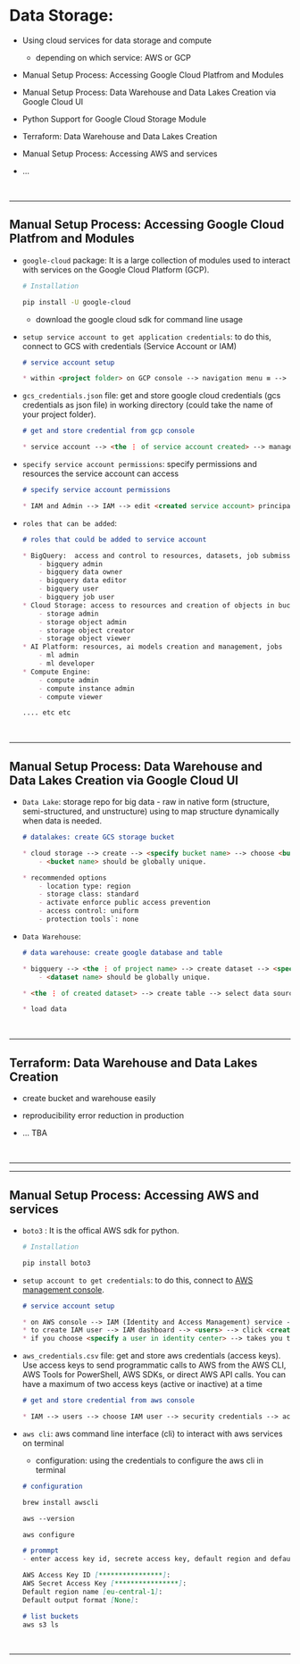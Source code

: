 # Data Storage: 

* Using cloud services for data storage and compute
    - depending on which service: AWS or GCP



* Manual Setup Process: Accessing Google Cloud Platfrom and Modules
* Manual Setup Process: Data Warehouse and Data Lakes Creation via  Google Cloud UI
* Python Support for Google Cloud Storage Module 
* Terraform: Data Warehouse and Data Lakes Creation
* Manual Setup Process: Accessing AWS and services
* ...

<br/>

___





## Manual Setup Process: Accessing Google Cloud Platfrom and Modules

* `google-cloud` package: It is a large collection of modules used to interact with services on the Google Cloud Platform (GCP).

    ```bash
    # Installation

    pip install -U google-cloud

    ```
    
    - download the google cloud sdk for command line usage 

* `setup service account to get application credentials`: to do this, connect to GCS with credentials (Service Account or IAM)

    ```markdown
    # service account setup

    * within <project folder> on GCP console --> navigation menu ≡ --> IAM and Admin  --> service accounts --> create service account  --> <create the service account>.

    ```


* `gcs_credentials.json` file: get and store google cloud credentials (gcs credentials as json file) in working directory (could take the name of your project folder). 

    ```markdown
    # get and store credential from gcp console

    * service account --> <the ⋮ of service account created> --> manage keys --> add key --> create new key --> json --> create --> download json <to /your/credentials/folder> --> close.

    ```

* `specify service account permissions`: specify permissions and resources the service account can access

    ```markdown
    # specify service account permissions

    * IAM and Admin --> IAM --> edit <created service account> principal --> add roles --> save changes. 

    ```

* `roles that can be added`:  

    ```markdown
    # roles that could be added to service account

    * BigQuery:  access and control to resources, datasets, job submissions and details
        - bigquery admin
        - bigquery data owner
        - bigquery data editor
        - bigquery user
        - bigquery job user
    * Cloud Storage: access to resources and creation of objects in buckets
        - storage admin
        - storage object admin
        - storage object creator
        - storage object viewer    
    * AI Platform: resources, ai models creation and management, jobs
        - ml admin
        - ml developer
    * Compute Engine:
        - compute admin
        - compute instance admin
        - compute viewer

    .... etc etc

    ```


<br/>

___

## Manual Setup Process: Data Warehouse and Data Lakes Creation via  Google Cloud UI


* `Data Lake`:  storage repo for big data - raw in native form (structure, semi-structured, and unstructure) using <schema on read> to map structure dynamically when data is needed.

    ```markdown
    # datalakes: create GCS storage bucket

    * cloud storage --> create --> <specify bucket name> --> choose <bucket options> as needed --> create <data lake bucket>.
        - <bucket name> should be globally unique.

    * recommended options
        - location type: region
        - storage class: standard
        - activate enforce public access prevention
        - access control: uniform
        - protection tools`: none        

    ```


* `Data Warehouse`:  

    ```markdown
    # data warehouse: create google database and table

    * bigquery --> <the ⋮ of project name> --> create dataset --> <specify dataset name> --> create <dataset>.
        - <dataset name> should be globally unique.

    * <the ⋮ of created dataset> --> create table --> select data source --> <empty table> --> <specify table name> --> define schema --> create <table>.

    * load data   

    ```


<br/>

___




## Terraform: Data Warehouse and Data Lakes Creation

* create bucket and warehouse easily
* reproducibility error reduction in production

* ... TBA


<br>

---
---

## Manual Setup Process: Accessing AWS and services

* `boto3` : It is the offical AWS sdk for python.

    ```bash
    # Installation

    pip install boto3
    ```

* `setup account to get credentials`: to do this, connect to [AWS management console](https://aws.amazon.com/).

    ```markdown
    # service account setup

    * on AWS console --> IAM (Identity and Access Management) service --> create IAM user
    * to create IAM user --> IAM dashboard --> <users> --> click <create user> --> set username --> (optional) check <provide user access> box, <programmatic access> --> set permisions for user --> complete.
    * if you choose <specify a user in identity center> --> takes you to IAM identity center console --> enable identity center --> IAM dashboard --> <users> --> click <add user> --> set user details (username, email to send pasweord set up instructions etc) --> add user to group --> review and add user --> complete.

    ```



* `aws_credentials.csv` file: get and store aws credentials (access keys). Use access keys to send programmatic calls to AWS from the AWS CLI, AWS Tools for PowerShell, AWS SDKs, or direct AWS API calls. You can have a maximum of two access keys (active or inactive) at a time

    ```markdown
    # get and store credential from aws console

    * IAM --> users --> choose IAM user --> security credentials --> acess keys --> create <access key> --> choose use case --> store user's <access key id> and <secret access key> --> csv with credentials -->  download csv <to /your/credentials/folder> --> close.

    ```

* `aws cli`: aws command line interface (cli) to interact with aws services on terminal

    * configuration: using the credentials to configure the aws cli in terminal

    ```markdown
    # configuration 

    brew install awscli

    aws --version

    aws configure

    # prommpt
    - enter access key id, secrete access key, default region and default output format

    AWS Access Key ID [****************]:
    AWS Secret Access Key [****************]:
    Default region name [eu-central-1]:
    Default output format [None]:

    # list buckets
    aws s3 ls

    ```




<br/>

___



